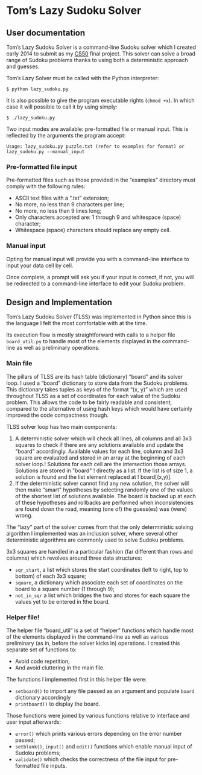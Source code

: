 # Tom’s Lazy Sudoku Solver
## User documentation
Tom’s Lazy Sudoku Solver is a command-line Sudoku solver which I created early 2014 to submit as my [CS50](https://cs50.harvard.edu/) final project. This solver can solve a broad range of Sudoku problems thanks to using both a deterministic approach and guesses.

Tom’s Lazy Solver must be called with the Python interpreter:

`$ python lazy_sudoku.py`

It is also possible to give the program executable rights (`chmod +x`). In which case it will possible to call it by using simply:

`$ ./lazy_sudoku.py`

Two input modes are available: pre-formatted file or manual input. This is reflected by the arguments the program accept:

`Usage: lazy_sudoku.py puzzle.txt (refer to examples for format) or lazy_sudoku.py --manual_input`

### Pre-formatted file input
Pre-formatted files such as those provided in the “examples” directory must comply with the following rules:
* ASCII text files with a “.txt” extension;
* No more, no less than 9 characters per line;
* No more, no less than 9 lines long;
* Only characters accepted are: 1 through 9 and whitespace (space) character;
* Whitespace (space) characters should replace any empty cell.

### Manual input
Opting for manual input will provide you with a command-line interface to input your data cell by cell.

Once complete, a prompt will ask you if your input is correct, if not, you will be redirected to a command-line interface to edit your Sudoku problem.

## Design and Implementation
Tom’s Lazy Sudoku Solver (TLSS) was implemented in Python since this is the language I felt the most comfortable with at the time.

Its execution flow is mostly straightforward with calls to a helper file `board_util.py` to handle most of the elements displayed in the command-line as well as preliminary operations.

### Main file
The pillars of TLSS are its hash table (dictionary) “board” and its solver loop. I used a “board” dictionary to store data from the Sudoku problems. This dictionary takes tuples as keys of the format “(x, y)” which are used throughout TLSS as a set of coordinates for each value of the Sudoku problem. This allows the code to be fairly readable and consistent, compared to the alternative of using hash keys which would have certainly improved the code compactness though.

TLSS solver loop has two main components:

1. A deterministic solver which will check all lines, all columns and all 3x3 squares to check if there are any solutions available and update the "board" accordingly. Available values for each line, column and 3x3 square are evaluated and stored in an array at the beginning of each solver loop.!
Solutions for each cell are the intersection those arrays. Solutions are stored in "board" ! directly as a list. If the list is of size 1, a solution is found and the list element replaced at ! board[(x,y)].
2. If the deterministic solver cannot find any new solution, the solver will then make “smart” hypotheses by selecting randomly one of the values of the shortest list of solutions available. The board is backed up at each of these hypotheses and rollbacks are performed when inconsistencies are found down the road, meaning (one of) the guess(es) was (were) wrong.

The “lazy” part of the solver comes from that the only deterministic solving algorithm I implemented was an inclusion solver, where several other deterministic algorithms are commonly used to solve Sudoku problems.

3x3 squares are handled in a particular fashion (far different than rows and columns) which revolves around three data structures:
* `sqr_start`, a list which stores the start coordinates (left to right, top to bottom) of each 3x3 square;
* `square`, a dictionary which associate each set of coordinates on the board to a square number (1 through 9);
* `not_in_sqr` a list which bridges the two and stores for each square the values yet to be entered in !the board.


### Helper file!
The helper file “board_util” is a set of “helper” functions which handle most of the elements displayed in the command-line as well as various preliminary (as in, before the solver kicks in) operations.
I created this separate set of functions to:
* Avoid code repetition;
* And avoid cluttering in the main file.

The functions I implemented first in this helper file were:
* `setboard()` to import any file passed as an argument and populate `board` dictionary accordingly
* `printboard()` to display the board.

Those functions were joined by various functions relative to interface and user input afterwards:
* `error()` which prints various errors depending on the error number passed;
* `setblank()`, `input()` and `edit()` functions which enable manual input of Sudoku problems;
* `validate()` which checks the correctness of the file input for pre-formatted file inputs.